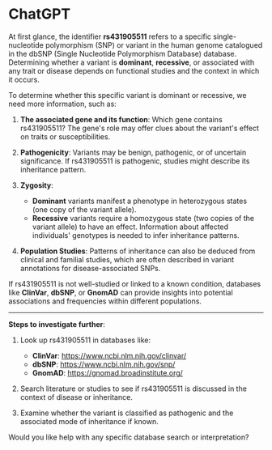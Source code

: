 # ChatGPT

At first glance, the identifier **rs431905511** refers to a specific single-nucleotide polymorphism (SNP) or variant in the human genome catalogued in the dbSNP (Single Nucleotide Polymorphism Database) database. Determining whether a variant is **dominant**, **recessive**, or associated with any trait or disease depends on functional studies and the context in which it occurs.

To determine whether this specific variant is dominant or recessive, we need more information, such as:

1. **The associated gene and its function**:
   Which gene contains rs431905511? The gene's role may offer clues about the variant's effect on traits or susceptibilities.

2. **Pathogenicity**:
   Variants may be benign, pathogenic, or of uncertain significance. If rs431905511 is pathogenic, studies might describe its inheritance pattern.

3. **Zygosity**:
   - **Dominant** variants manifest a phenotype in heterozygous states (one copy of the variant allele).
   - **Recessive** variants require a homozygous state (two copies of the variant allele) to have an effect.
   Information about affected individuals' genotypes is needed to infer inheritance patterns.

4. **Population Studies**:
   Patterns of inheritance can also be deduced from clinical and familial studies, which are often described in variant annotations for disease-associated SNPs.

If rs431905511 is not well-studied or linked to a known condition, databases like **ClinVar**, **dbSNP**, or **GnomAD** can provide insights into potential associations and frequencies within different populations.

---

**Steps to investigate further**:
1. Look up rs431905511 in databases like:
   - **ClinVar**: https://www.ncbi.nlm.nih.gov/clinvar/
   - **dbSNP**: https://www.ncbi.nlm.nih.gov/snp/
   - **GnomAD**: https://gnomad.broadinstitute.org/
   
2. Search literature or studies to see if rs431905511 is discussed in the context of disease or inheritance.

3. Examine whether the variant is classified as pathogenic and the associated mode of inheritance if known.

Would you like help with any specific database search or interpretation?